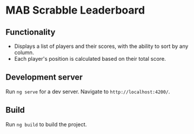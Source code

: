 # MAB Scrabble Leaderboard

## Functionality

- Displays a list of players and their scores, with the ability to sort by any column.
- Each player's position is calculated based on their total score.

## Development server

Run `ng serve` for a dev server. Navigate to `http://localhost:4200/`.

## Build

Run `ng build` to build the project.